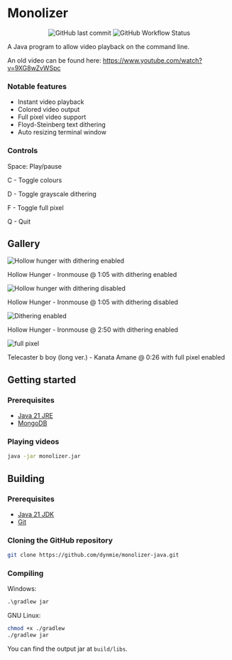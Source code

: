 # Monolizer
<div align="center"><img alt="GitHub last commit" src="https://img.shields.io/github/last-commit/dynmie/monolizer-java?style=for-the-badge"> <img alt="GitHub Workflow Status" src="https://img.shields.io/github/actions/workflow/status/dynmie/monolizer-java/gradle.yml?branch=master&logo=github&style=for-the-badge"></div>

A Java program to allow video playback on the command line.

An old video can be found here: https://www.youtube.com/watch?v=9XG8wZvWSpc

### Notable features
- Instant video playback
- Colored video output
- Full pixel video support
- Floyd-Steinberg text dithering
- Auto resizing terminal window

### Controls
Space: Play/pause

C - Toggle colours

D - Toggle grayscale dithering

F - Toggle full pixel

Q - Quit

## Gallery
![Hollow hunger with dithering enabled](https://github.com/dynmie/monolizer-java/assets/41315732/9e8d1453-c681-4b1e-9a21-8b78b76adb49)

Hollow Hunger - Ironmouse @ 1:05 with dithering enabled

![Hollow hunger with dithering disabled](https://github.com/dynmie/monolizer-java/assets/41315732/e3c24557-5e17-46d7-8cf7-b9a9348cf80c)

Hollow Hunger - Ironmouse @ 1:05 with dithering disabled

![Dithering enabled](https://github.com/dynmie/monolizer-java/assets/41315732/016ee90d-72f4-485b-8213-3624020f743b)

Hollow Hunger - Ironmouse @ 2:50 with dithering enabled

![full pixel](https://github.com/dynmie/monolizer-java/assets/41315732/213d43ac-94cf-4e7b-ab7e-0c0b365b3f0b)

Telecaster b boy (long ver.) - Kanata Amane @ 0:26 with full pixel enabled

## Getting started
### Prerequisites
- [Java 21 JRE](https://adoptium.net/temurin/releases/?version=21)
- [MongoDB](https://www.mongodb.com/try/download/community)

### Playing videos
```bash
java -jar monolizer.jar
```

## Building
### Prerequisites
- [Java 21 JDK](https://adoptium.net/temurin/releases/?version=21)
- [Git](https://git-scm.com/downloads)

### Cloning the GitHub repository
```bash
git clone https://github.com/dynmie/monolizer-java.git
```
### Compiling
Windows:
```cmd
.\gradlew jar
```

GNU Linux:
```bash
chmod +x ./gradlew
./gradlew jar
```

You can find the output jar at `build/libs`.
